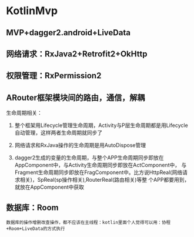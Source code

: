 # KotlinMvp

## MVP+dagger2.android+LiveData

## 网络请求：RxJava2+Retrofit2+OkHttp

## 权限管理：RxPermission2

## ARouter框架模块间的路由，通信，解耦

生命周期相关：

1. 整个框架用Lifecycle管理生命周期，Activity与P层生命周期都是用Lifecycle自动管理，这样两者生命周期就同步了

2. 网络请求和RxJava操作的生命周期是用AutoDispose管理

3. dagger2生成的变量的生命周期，与整个APP生命周期同步即放在AppComponent中，与Activity生命周期同步即放在ActComponent中，
与Fragment生命周期同步即放在FragComponent中。比方说HttpReal(网络请求相关)，SpReal(sp操作相关),RouterReal(路由相关)等整
个APP都要用到，就放在AppComponent中获取

## 数据库：Room

    数据库的操作增删改查操作，都不应该在主线程：kotlin里面个人觉得可以用：协程+Room+LiveData的方式执行

